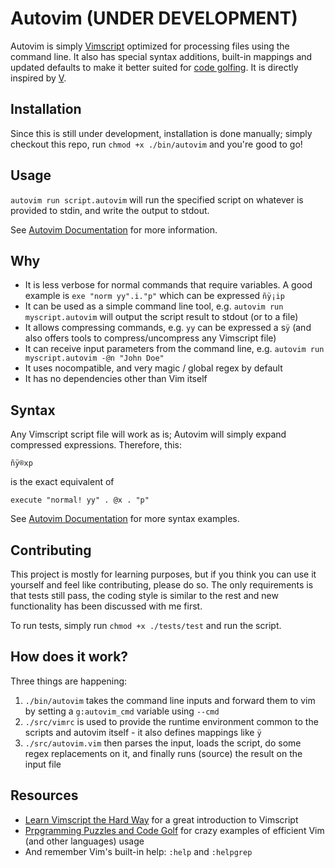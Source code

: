# Autovim (UNDER DEVELOPMENT)

Autovim is simply [Vimscript](http://vim.org) optimized for processing files using the command line. It also has special syntax additions, built-in mappings and updated defaults to make it better suited for [code golfing](http://codegolf.stackexchange.com). It is directly inspired by [V](https://github.com/DJMcMayhem/V).

## Installation

Since this is still under development, installation is done manually; simply checkout this repo, run `chmod +x ./bin/autovim` and you're good to go!

## Usage

`autovim run script.autovim` will run the specified script on whatever is provided to stdin, and write the output to stdout.

See [Autovim Documentation](doc/index.md) for more information.

## Why

* It is less verbose for normal commands that require variables. A good example is `exe "norm yy".i."p"` which can be expressed `ñÿ¡ip`
* It can be used as a simple command line tool, e.g. `autovim run myscript.autovim` will output the script result to stdout (or to a file)
* It allows compressing commands, e.g. `yy` can be expressed a s`ÿ` (and also offers tools to compress/uncompress any Vimscript file)
* It can receive input parameters from the command line, e.g. `autovim run myscript.autovim -@n "John Doe"`
* It uses nocompatible, and very magic / global regex by default
* It has no dependencies other than Vim itself

## Syntax

Any Vimscript script file will work as is; Autovim will simply expand compressed expressions. Therefore, this:

    ñÿ®xp

is the exact equivalent of

    execute "normal! yy" . @x . "p"

See [Autovim Documentation](doc/index.md) for more syntax examples.

## Contributing

This project is mostly for learning purposes, but if you think you can use it yourself and feel like contributing, please do so. The only requirements is that tests still pass, the coding style is similar to the rest and new functionality has been discussed with me first.

To run tests, simply run `chmod +x ./tests/test` and run the script.

## How does it work?

Three things are happening:

1. `./bin/autovim` takes the command line inputs and forward them to vim by setting a `g:autovim_cmd` variable using `--cmd`
2. `./src/vimrc` is used to provide the runtime environment common to the scripts and autovim itself - it also defines mappings like `ÿ`
3. `./src/autovim.vim` then parses the input, loads the script, do some regex replacements on it, and finally runs (source) the result on the input file

## Resources

* [Learn Vimscript the Hard Way](http://learnvimscriptthehardway.stevelosh.com) for a great introduction to Vimscript
* [Prpgramming Puzzles and Code Golf](http://codegolf.stackexchange.com) for crazy examples of efficient Vim (and other languages) usage
* And remember Vim's built-in help: `:help` and `:helpgrep`
